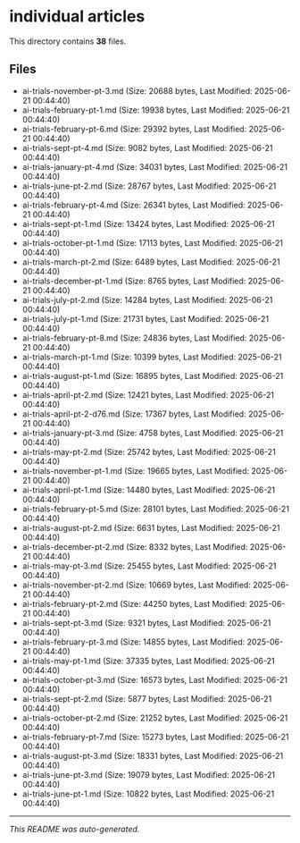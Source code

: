 # individual articles

This directory contains **38** files.

## Files

- ai-trials-november-pt-3.md (Size: 20688 bytes, Last Modified: 2025-06-21 00:44:40)
- ai-trials-february-pt-1.md (Size: 19938 bytes, Last Modified: 2025-06-21 00:44:40)
- ai-trials-february-pt-6.md (Size: 29392 bytes, Last Modified: 2025-06-21 00:44:40)
- ai-trials-sept-pt-4.md (Size: 9082 bytes, Last Modified: 2025-06-21 00:44:40)
- ai-trials-january-pt-4.md (Size: 34031 bytes, Last Modified: 2025-06-21 00:44:40)
- ai-trials-june-pt-2.md (Size: 28767 bytes, Last Modified: 2025-06-21 00:44:40)
- ai-trials-february-pt-4.md (Size: 26341 bytes, Last Modified: 2025-06-21 00:44:40)
- ai-trials-sept-pt-1.md (Size: 13424 bytes, Last Modified: 2025-06-21 00:44:40)
- ai-trials-october-pt-1.md (Size: 17113 bytes, Last Modified: 2025-06-21 00:44:40)
- ai-trials-march-pt-2.md (Size: 6489 bytes, Last Modified: 2025-06-21 00:44:40)
- ai-trials-december-pt-1.md (Size: 8765 bytes, Last Modified: 2025-06-21 00:44:40)
- ai-trials-july-pt-2.md (Size: 14284 bytes, Last Modified: 2025-06-21 00:44:40)
- ai-trials-july-pt-1.md (Size: 21731 bytes, Last Modified: 2025-06-21 00:44:40)
- ai-trials-february-pt-8.md (Size: 24836 bytes, Last Modified: 2025-06-21 00:44:40)
- ai-trials-march-pt-1.md (Size: 10399 bytes, Last Modified: 2025-06-21 00:44:40)
- ai-trials-august-pt-1.md (Size: 16895 bytes, Last Modified: 2025-06-21 00:44:40)
- ai-trials-april-pt-2.md (Size: 12421 bytes, Last Modified: 2025-06-21 00:44:40)
- ai-trials-april-pt-2-d76.md (Size: 17367 bytes, Last Modified: 2025-06-21 00:44:40)
- ai-trials-january-pt-3.md (Size: 4758 bytes, Last Modified: 2025-06-21 00:44:40)
- ai-trials-may-pt-2.md (Size: 25742 bytes, Last Modified: 2025-06-21 00:44:40)
- ai-trials-november-pt-1.md (Size: 19665 bytes, Last Modified: 2025-06-21 00:44:40)
- ai-trials-april-pt-1.md (Size: 14480 bytes, Last Modified: 2025-06-21 00:44:40)
- ai-trials-february-pt-5.md (Size: 28101 bytes, Last Modified: 2025-06-21 00:44:40)
- ai-trials-august-pt-2.md (Size: 6631 bytes, Last Modified: 2025-06-21 00:44:40)
- ai-trials-december-pt-2.md (Size: 8332 bytes, Last Modified: 2025-06-21 00:44:40)
- ai-trials-may-pt-3.md (Size: 25455 bytes, Last Modified: 2025-06-21 00:44:40)
- ai-trials-november-pt-2.md (Size: 10669 bytes, Last Modified: 2025-06-21 00:44:40)
- ai-trials-february-pt-2.md (Size: 44250 bytes, Last Modified: 2025-06-21 00:44:40)
- ai-trials-sept-pt-3.md (Size: 9321 bytes, Last Modified: 2025-06-21 00:44:40)
- ai-trials-february-pt-3.md (Size: 14855 bytes, Last Modified: 2025-06-21 00:44:40)
- ai-trials-may-pt-1.md (Size: 37335 bytes, Last Modified: 2025-06-21 00:44:40)
- ai-trials-october-pt-3.md (Size: 16573 bytes, Last Modified: 2025-06-21 00:44:40)
- ai-trials-sept-pt-2.md (Size: 5877 bytes, Last Modified: 2025-06-21 00:44:40)
- ai-trials-october-pt-2.md (Size: 21252 bytes, Last Modified: 2025-06-21 00:44:40)
- ai-trials-february-pt-7.md (Size: 15273 bytes, Last Modified: 2025-06-21 00:44:40)
- ai-trials-august-pt-3.md (Size: 18331 bytes, Last Modified: 2025-06-21 00:44:40)
- ai-trials-june-pt-3.md (Size: 19079 bytes, Last Modified: 2025-06-21 00:44:40)
- ai-trials-june-pt-1.md (Size: 10822 bytes, Last Modified: 2025-06-21 00:44:40)

---
*This README was auto-generated.*
